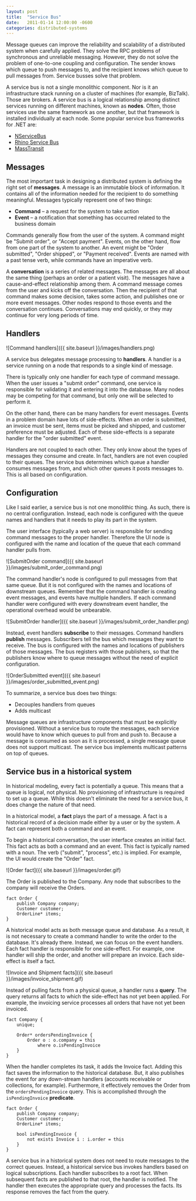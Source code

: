 ```yaml
---
layout: post
title:  "Service Bus"
date:   2011-01-14 12:00:00 -0600
categories: distributed-systems
---
```

Message queues can improve the reliability and scalability of a distributed system when carefully applied. They solve the RPC problems of synchronous and unreliable messaging. However, they do not solve the problem of one-to-one coupling and configuration. The sender knows which queue to push messages to, and the recipient knows which queue to pull messages from. Service busses solve that problem.

A service bus is not a single monolithic component. Nor is it an infrastructure stack running on a cluster of machines (for example, BizTalk). Those are brokers. A service bus is a logical relationship among distinct services running on different machines, known as **nodes**. Often, those services use the same framework as one another, but that framework is installed individually at each node. Some popular service bus frameworks for .NET are:

- [NServiceBus](http://www.nservicebus.com/)
- [Rhino Service Bus](http://ayende.com/Blog/archive/2008/12/17/rhino-service-bus.aspx)
- [MassTransit](http://masstransit-project.com/)

## Messages

The most important task in designing a distributed system is defining the right set of **messages**. A message is an immutable block of information. It contains all of the information needed for the recipient to do something meaningful. Messages typically represent one of two things:

- **Command** – a request for the system to take action
- **Event** – a notification that something has occurred related to the business domain

Commands generally flow from the user of the system. A command might be "Submit order", or "Accept payment". Events, on the other hand, flow from one part of the system to another. An event might be "Order submitted", "Order shipped", or "Payment received". Events are named with a past tense verb, while commands have an imperative verb.

A **conversation** is a series of related messages. The messages are all about the same thing (perhaps an order or a patient visit). The messages have a cause-and-effect relationship among them. A command message comes from the user and kicks off the conversation. Then the recipient of that command makes some decision, takes some action, and publishes one or more event messages. Other nodes respond to those events and the conversation continues. Conversations may end quickly, or they may continue for very long periods of time.

## Handlers

![Command handlers]({{ site.baseurl }}/images/handlers.png)

A service bus delegates message processing to **handlers**. A handler is a service running on a node that responds to a single kind of message.

There is typically only one handler for each type of command message. When the user issues a "submit order" command, one service is responsible for validating it and entering it into the database. Many nodes may be competing for that command, but only one will be selected to perform it.

On the other hand, there can be many handlers for event messages. Events in a problem domain have lots of side-effects. When an order is submitted, an invoice must be sent, items must be picked and shipped, and customer preference must be adjusted. Each of these side-effects is a separate handler for the "order submitted" event.

Handlers are not coupled to each other. They only know about the types of messages they consume and create. In fact, handlers are not even coupled to their queues. The service bus determines which queue a handler consumes messages from, and which other queues it posts messages to. This is all based on configuration.

## Configuration

Like I said earlier, a service bus is not one monolithic thing. As such, there is no central configuration. Instead, each node is configured with the queue names and handlers that it needs to play its part in the system.

The user interface (typically a web server) is responsible for sending command messages to the proper handler. Therefore the UI node is configured with the name and location of the queue that each command handler pulls from.

![SubmitOrder command]({{ site.baseurl }}/images/submit_order_command.png)

The command handler's node is configured to pull messages from that same queue. But it is not configured with the names and locations of downstream queues. Remember that the command handler is creating event messages, and events have multiple handlers. If each command handler were configured with every downstream event handler, the operational overhead would be unbearable.

![SubmitOrder handler]({{ site.baseurl }}/images/submit_order_handler.png)

Instead, event handlers **subscribe** to their messages. Command handlers **publish** messages. Subscribers tell the bus which messages they want to receive. The bus is configured with the names and locations of publishers of those messages. The bus registers with those publishers, so that the publishers know where to queue messages without the need of explicit configuration.

![OrderSubmitted event]({{ site.baseurl }}/images/order_submitted_event.png)

To summarize, a service bus does two things:

- Decouples handlers from queues
- Adds multicast

Message queues are infrastructure components that must be explicitly provisioned. Without a service bus to route the messages, each service would have to know which queues to pull from and push to. Because a message is consumed as soon as it is processed, a single message queue does not support multicast. The service bus implements multicast patterns on top of queues.

## Service bus in a historical system

In historical modeling, every fact is potentially a queue. This means that a queue is logical, not physical. No provisioning of infrastructure is required to set up a queue. While this doesn't eliminate the need for a service bus, it does change the nature of that need.

In a historical model, a **fact** plays the part of a message. A fact is a historical record of a decision made either by a user or by the system. A fact can represent both a command and an event.

To begin a historical conversation, the user interface creates an initial fact. This fact acts as both a command and an event. This fact is typically named with a noun. The verb ("submit", "process", etc.) is implied. For example, the UI would create the "Order" fact.

![Order fact]({{ site.baseurl }}/images/order.gif)

The Order is published to the Company. Any node that subscribes to the company will receive the Orders.

```
fact Order {
    publish Company company;
    Customer customer;
    OrderLine* items;
}
```

A historical model acts as both message queue and database. As a result, it is not necessary to create a command handler to write the order to the database. It's already there. Instead, we can focus on the event handlers. Each fact handler is responsible for one side-effect. For example, one handler will ship the order, and another will prepare an invoice. Each side-effect is itself a fact.

![Invoice and Shipment facts]({{ site.baseurl }}/images/invoice_shipment.gif)

Instead of pulling facts from a physical queue, a handler runs a **query**. The query returns all facts to which the side-effect has not yet been applied. For example, the invoicing service processes all orders that have not yet been invoiced.

```
fact Company {
    unique;

    Order* ordersPendingInvoice {
        Order o : o.company = this
            where o.isPendingInvoice
    }
}
```

When the handler completes its task, it adds the Invoice fact. Adding this fact saves the information to the historical database. But, it also publishes the event for any down-stream handlers (accounts receivable or collections, for example). Furthermore, it effectively removes the Order from the `ordersPendingInvoice` query. This is accomplished through the `isPendingInvoice` **predicate**.

```
fact Order {
    publish Company company;
    Customer customer;
    OrderLine* items;

    bool isPendingInvoice {
        not exists Invoice i : i.order = this
    }
}
```

A service bus in a historical system does not need to route messages to the correct queues. Instead, a historical service bus invokes handlers based on logical subscriptions. Each handler subscribes to a root fact. When subsequent facts are published to that root, the handler is notified. The handler then executes the appropriate query and processes the facts. Its response removes the fact from the query.